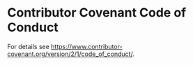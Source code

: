 # Contributor Covenant Code of Conduct

For details see <https://www.contributor-covenant.org/version/2/1/code_of_conduct/>.
